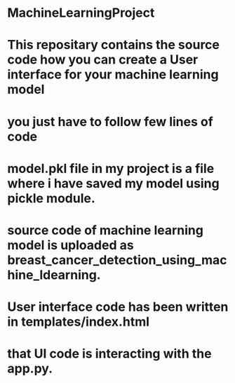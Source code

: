 # MachineLearningProject
# This repositary contains the source code how you can create a User interface for your machine learning model
# you just have to follow few lines of code 
# model.pkl file in my project is a file where i have saved my model using pickle module.
# source code of machine learning model is uploaded as breast_cancer_detection_using_machine_ldearning.
# User interface code has been written in templates/index.html
# that UI code is interacting with the app.py.
